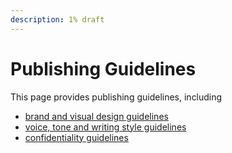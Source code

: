 ```yaml
---
description: 1% draft
---
```


# Publishing Guidelines

This page provides publishing guidelines, including

- [brand and visual design guidelines](operations/operations/publishing/publishing-guidelines/brand-and-visual-design-guidelines.md)
- [voice, tone and writing style guidelines](operations/operations/publishing/publishing-guidelines/voice-tone-and-writing-style-guidelines.md)
- [confidentiality guidelines](operations/operations/publishing/publishing-guidelines/confidentiality-guidelines.md)
